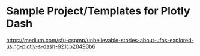 # Sample Project/Templates for Plotly Dash

https://medium.com/sfu-cspmp/unbelievable-stories-about-ufos-explored-using-plotly-s-dash-921cb20490b6

